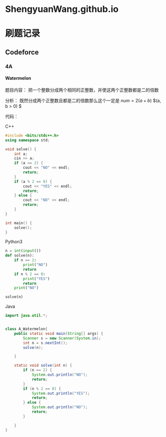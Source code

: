 # ShengyuanWang.github.io

# 刷题记录

##  Codeforce

### 4A

#### Watermelon

题目内容： 把一个整数分成两个相同的正整数，并使这两个正整数都是二的倍数

分析： 既然分成两个正整数且都是二的倍数那么这个一定是 $num = 2(a+b)$       $(a, b > 0) $

代码：

C++

```c++
#include <bits/stdc++.h>
using namespace std;

void solve() {
    int a;
    cin >> a;
    if (a == 2) {
        cout << "NO" << endl;
        return;
    }
    if (a % 2 == 0) {
        cout << "YES" << endl;
        return;
    } else {
        cout << "NO" << endl;
        return;
    }
}

int main() {
    solve();
}
```



Python3

```python
n = int(input())
def solve(n):
    if n == 2:
        print("NO")
        return
    if n % 2 == 0:
        print("YES")
        return
    print("NO")

solve(n)
```



Java

```java
import java.util.*;


class A_Watermelon{
    public static void main(String[] args) {
        Scanner s = new Scanner(System.in);
        int n = s.nextInt();
        solve(n);

    }

    static void solve(int n) {
        if (n == 2) {
            System.out.println("NO");
            return;
        }
        if (n % 2 == 0) {
            System.out.println("YES");
            return;
        } else {
            System.out.println("NO");
            return;
        }

    }
}
```

